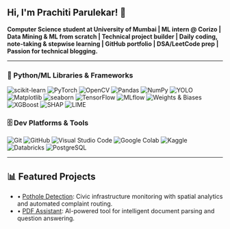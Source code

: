 ## Hi, I'm Prachiti Parulekar! 👋

**Computer Science student at University of Mumbai | ML intern @ Corizo | Data Mining & ML from scratch | Technical project builder | Daily coding, note-taking & stepwise learning | GitHub portfolio | DSA/LeetCode prep | Passion for technical blogging.**

---

### 🧠 Python/ML Libraries & Frameworks

![scikit-learn](https://img.shields.io/badge/scikit--learn-F7931E?style=for-the-badge&logo=scikitlearn&logoColor=white)
![PyTorch](https://img.shields.io/badge/PyTorch-EE4C2C?style=for-the-badge&logo=pytorch&logoColor=white)
![OpenCV](https://img.shields.io/badge/OpenCV-5C3EE8?style=for-the-badge&logo=opencv&logoColor=white)
![Pandas](https://img.shields.io/badge/Pandas-150458?style=for-the-badge&logo=pandas&logoColor=white)
![NumPy](https://img.shields.io/badge/NumPy-013243?style=for-the-badge&logo=numpy&logoColor=white)
![YOLO](https://img.shields.io/badge/YOLOv8/v11-29b6f6?style=for-the-badge&logo=python&logoColor=white)
![Matplotlib](https://img.shields.io/badge/Matplotlib-3776AB?style=for-the-badge&logo=matplotlib&logoColor=white)
![seaborn](https://img.shields.io/badge/Seaborn-0769AD?style=for-the-badge&logo=python&logoColor=white)
![TensorFlow](https://img.shields.io/badge/TensorFlow-FF6F00?style=for-the-badge&logo=tensorflow&logoColor=white)
![MLflow](https://img.shields.io/badge/MLflow-0064a5?style=for-the-badge&logo=mlflow&logoColor)
![Weights & Biases](https://img.shields.io/badge/W%26B-FFC800?style=for-the-badge&logo=weightsandbiases)
![XGBoost](https://img.shields.io/badge/XGBoost-FF6600?style=for-the-badge&logo=python&logo)
![SHAP](https://img.shields.io/badge/SHAP-FF7043?style=for-the-badge&logo=python&logoColor=white)
![LIME](https://img.shields.io/badge/LIME-43AA8B?style=for-the-badge&logo=python&logoColor=white)

### 🗄️ Dev Platforms & Tools

![Git](https://img.shields.io/badge/Git-F05032?style=for-the-badge&logo=git&logoColor=white)
![GitHub](https://img.shields.io/badge/GitHub-181717?style=for-the-badge&logo=github&logoColor=white)
![Visual Studio Code](https://img.shields.io/badge/VS%20Code-007ACC?style=for-the-badge&logo=visualstudiocode&logoColor=white)
![Google Colab](https://img.shields.io/badge/Google%20Colab-F9AB00?style=for-the-badge&logo=googlecolab&logoColor=white)
![Kaggle](https://img.shields.io/badge/Kaggle-20BEFF?style=for-the-badge&logo=kaggle&logoColor=white)
![Databricks](https://img.shields.io/badge/Databricks-FF3621?style=for-the-badge&logo=databricks&logoColor=white)
![PostgreSQL](https://img.shields.io/badge/PostgreSQL-4169E1?style=for-the-badge&logo=postgresql&logoColor=white)

---

## 📊 Featured Projects

- • [Pothole Detection](https://github.com/PrachitiSParulekar/Pothole-Detection): Civic infrastructure monitoring with spatial analytics and automated complaint routing.
- • [PDF Assistant](https://github.com/PrachitiSParulekar/PDF-Assistant): AI-powered tool for intelligent document parsing and question answering.

